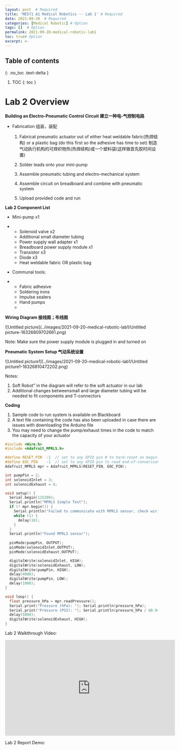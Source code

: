 ```yaml
---
layout: post  # Required
title: 'ME571 A1 Medical Robotics -- Lab 1' # Required
date: 2021-09-20  # Required
categories: [Medical Robotic] # Option
tags: []  # Option
permalink: 2021-09-20-medical-robotic-lab1
toc: true# Option
excerpt: >- 
---
```






## Table of contents

{: .no_toc .text-delta }

1. TOC
{: toc }





# Lab 2 Overview



**Building an Electro-Pneumatic Control Circuit 建立一种电-气控制电路**

- Fabrication 组装，装配

  1. Fabricat pneumatic actuator out of either heat weldable fabric(热焊结构) or a plastic bag (do this first so the adhesive has time to set) 制造气动执行机构的可焊织物热(热焊结构)或一个塑料袋(这样做首先胶时间设置)

  2. Solder leads onto your mini-pump 

  3. Assemble pneumatic tubing and electro-mechanical system

  4. Assemble circuit on breadboard and combine with pneumatic system

  5. Upload provided code and run 


**Lab 2 Component List**

-  Mini-pump x1

- - Solenoid valve x2
  - Additional small diameter      tubing
  - Power supply wall adapter x1
  - Breadboard power supply      module x1
  - Transistor x3
  - Diode x3
  - Heat weldable fabric OR      plastic bag

- Communal tools:

- - Fabric adhesive
  - Soldering irons
  - Impulse sealers
  - Hand pumps
  - 

**Wiring Diagram 接线图；布线图**



![Untitled picture](../images/2021-09-20-medical-robotic-lab1/Untitled picture-16326809702661.png)



Note: Make sure the power supply module is plugged in and turned on



**Pneumatic System Setup 气动系统设置**

![Untitled picture1](../images/2021-09-20-medical-robotic-lab1/Untitled picture1-16326810472202.png)

Notes:

1. Soft Robot” in the diagram will refer to the soft actuator in our lab
2. Additional changes betweensmall and large diameter tubing will be needed to fit components and T-connectors



**Coding**

1. Sample code to run system is available on Blackboard
2. A text file containing the code has also been uploaded in case there are issues with downloading the Arduino file
3. You may need to change the pump/exhaust times in the code to match the capacity of your actuator

```c
#include <Wire.h>
#include <Adafruit_MPRLS.h>

#define RESET_PIN  -1  // set to any GPIO pin # to hard-reset on begin()
#define EOC_PIN    -1  // set to any GPIO pin to read end-of-conversion by pin
Adafruit_MPRLS mpr = Adafruit_MPRLS(RESET_PIN, EOC_PIN);

int pumpPin = 2;
int solenoidInlet = 3;
int solenoidExhaust = 4;

void setup() {
  Serial.begin(115200);
  Serial.println("MPRLS Simple Test");
  if (! mpr.begin()) {
    Serial.println("Failed to communicate with MPRLS sensor, check wiring?");
    while (1) {
      delay(10);
    }
  }
  Serial.println("Found MPRLS sensor");
  
  pinMode(pumpPin, OUTPUT);
  pinMode(solenoidInlet,OUTPUT);
  pinMode(solenoidExhaust,OUTPUT);

  digitalWrite(solenoidInlet, HIGH);
  digitalWrite(solenoidExhaust, LOW);
  digitalWrite(pumpPin, HIGH);
  delay(4000);
  digitalWrite(pumpPin, LOW);
  delay(1000);
}

void loop() {
  float pressure_hPa = mpr.readPressure();
  Serial.print("Pressure (hPa): "); Serial.println(pressure_hPa);
  Serial.print("Pressure (PSI): "); Serial.println(pressure_hPa / 68.947572932);
  delay(5000);
  digitalWrite(solenoidExhaust, HIGH);
}
```





Lab 2 Walkthrough Video:

<iframe width="560" height="315" src="https://www.youtube.com/embed/5telpHhVs-0" title="YouTube video player" frameborder="0" allow="accelerometer; autoplay; clipboard-write; encrypted-media; gyroscope; picture-in-picture" allowfullscreen></iframe>


Lab 2 Report Demo:





